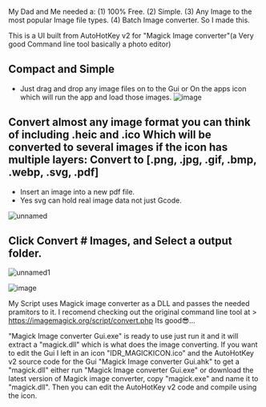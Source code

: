 My Dad and Me needed a:
(1) 100% Free.
(2) Simple.
(3) Any Image to the most popular Image file types.
(4) Batch Image converter.
So I made this.


This is a UI built from AutoHotKey v2 for "Magick Image converter"(a Very good Command line tool basically a photo editor)

Compact and Simple 
-
- Just drag and drop any image files on to the Gui or On the apps icon which will run the app and load those images.
![image](https://github.com/user-attachments/assets/1b521f30-f24d-4e14-ae66-a79b97c8f987)


Convert almost any image format you can think of including .heic and .ico Which will be converted to several images if the icon has multiple layers: Convert to [.png, .jpg, .gif, .bmp, .webp, .svg, .pdf]
-
- Insert an image into a new pdf file.
- Yes svg can hold real image data not just Gcode.




![unnamed](https://github.com/user-attachments/assets/bc08ab78-cc3d-47c0-95b6-d6bd24bf0868)


Click Convert # Images, and Select a output folder. 
-
![unnamed1](https://github.com/user-attachments/assets/bb516dfd-ce22-4ae8-b7c1-d00d32b7199f)

![image](https://github.com/user-attachments/assets/02ffd392-18b7-4dc4-98b0-dc66a8323cfb)


My Script uses Magick image converter as a DLL and passes the needed pramitors to it.
I recomend checking out the original command line tool at > https://imagemagick.org/script/convert.php  Its good😎...


"Magick Image converter Gui.exe" is ready to use just run it and it will extract a "magick.dll" which is what does the image converting. If you want to edit the Gui I left in an icon "IDR_MAGICKICON.ico" and the AutoHotKey v2 source code for the Gui "Magick Image converter Gui.ahk" to get a "magick.dll" either run "Magick Image converter Gui.exe" or download the latest version of Magick image converter, copy "magick.exe" and name it to "magick.dll". Then you can edit the AutoHotKey v2 code and compile using the icon.
